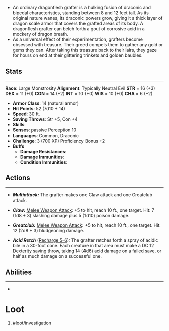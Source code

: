- An ordinary dragonflesh grafter is a hulking fusion of draconic and bipedal characteristics, standing between 8 and 12 feet tall. As its original nature wanes, its draconic powers grow, giving it a thick layer of dragon scale armor that covers the grafted areas of its body. A dragonflesh grafter can belch forth a gout of corrosive acid in a mockery of dragon breath.
- As a universal effect of their experimentation, grafters become obsessed with treasure. Their greed compels them to gather any gold or gems they can. After taking this treasure back to their lairs, they gaze for hours on end at their glittering trinkets and golden baubles.

## Stats
---
**Race**: Large Monstrosity
**Alignment**: Typically Neutral Evil
	**STR** = 16 (+3)
	**DEX** = 11 (+0)
	**CON** = 14 (+2)
	**INT** = 10 (+0)
	**WIS** = 10 (+0)
	**CHA** = 6 (−2)
-   **Armor Class**: 14 (natural armor)
-   **Hit Points**: 52 (7d10 + 14)
-   **Speed**: 30 ft.
-   **Saving Throws**: Str +5, Con +4
-   **Skills**:
-   **Senses**: passive Perception 10
-   **Languages**: Common, Draconic
-   **Challenge**: 3 (700 XP) Proficiency Bonus +2
-   **Buffs**
	-   **Damage Resistances**:
	-   **Damage Immunities**:
	-   **Condition Immunities**:

## Actions
---
- ***Multiattack:*** The grafter makes one Claw attack and one Greatclub attack.

- ***Claw:*** <u>Melee Weapon Attack</u>: +5 to hit, reach 10 ft., one target. Hit: 7 (1d8 + 3) slashing damage plus 5 (1d10) poison damage.

- ***Greatclub:*** <u>Melee Weapon Attack</u>: +5 to hit, reach 10 ft., one target. Hit: 12 (2d8 + 3) bludgeoning damage.

- ***Acid Retch*** (<u>Recharge 5–6</u>): The grafter retches forth a spray of acidic bile in a 30-foot cone. Each creature in that area must make a DC 12 Dexterity saving throw, taking 14 (4d6) acid damage on a failed save, or half as much damage on a successful one.

## Abilities
---
-   

# Loot
1. #loot/investigation 
	